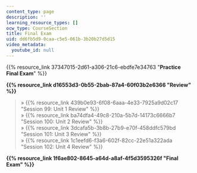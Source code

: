 ```yaml
---
content_type: page
description: ''
learning_resource_types: []
ocw_type: CourseSection
title: Final Exam
uid: dd6fb5d9-0caa-c5e5-061b-3b20b27d5d15
video_metadata:
  youtube_id: null
---
```


{{% resource_link 37347015-2d61-a306-21c6-ebdfe7e34763 "**Practice Final Exam**" %}}

**{{% resource_link d16553d3-0b55-2bab-87a4-60f03b2e6366 "Review" %}}**

> » {{% resource_link 439b0e93-6f08-6aaa-4e33-7925a9d02c17 "Session 99: Unit 1 Review" %}}  
> » {{% resource_link ba74dfa4-49c8-210a-5b7d-14173c6666b7 "Session 100: Unit 2 Review" %}}  
> » {{% resource_link 3dcafa5b-3b8b-27b9-e70f-458ddfc579bd "Session 101: Unit 3 Review" %}}  
> » {{% resource_link 1c1eefd6-f3a6-602f-82cc-22e51a322ada "Session 102: Unit 4 Review" %}}

**{{% resource_link 1f6ae802-8645-a64d-a8af-4f5d3595326f "Final Exam" %}}**